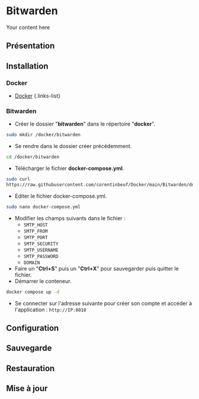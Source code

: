 # Bitwarden
Your content here

## Présentation

## Installation
### Docker
- [Docker](/documentation/linux/docker)
{.links-list}

### Bitwarden
- Créer le dossier "**bitwarden**" dans le répertoire "**docker**".
```bash
sudo mkdir /docker/bitwarden
```
- Se rendre dans le dossier créer précédemment.
```bash
cd /docker/bitwarden
```
- Télécharger le fichier **docker-compose.yml**.
```bash
sudo curl 
https://raw.githubusercontent.com/corentinbeuf/Docker/main/Bitwarden/docker-compose.yml > docker-compose.yml
```
- Editer le fichier docker-compose.yml.
```bash
sudo nano docker-compose.yml
```
- Modifier les champs suivants dans le fichier :
	- `SMTP_HOST`
	- `SMTP_FROM`
	- `SMTP_PORT`
  - `SMTP_SECURITY`
  - `SMTP_USERNAME`
  - `SMTP_PASSWORD`
  - `DOMAIN`
- Faire un "**Ctrl+S**" puis un "**Ctrl+X**" pour sauvegarder puis quitter le fichier.
- Démarrer le conteneur.
```bash
docker compose up -d
```
- Se connecter sur l'adresse suivante pour créer son compte et accéder à l'application : `http://IP:8010`

## Configuration


## Sauvegarde

## Restauration

## Mise à jour